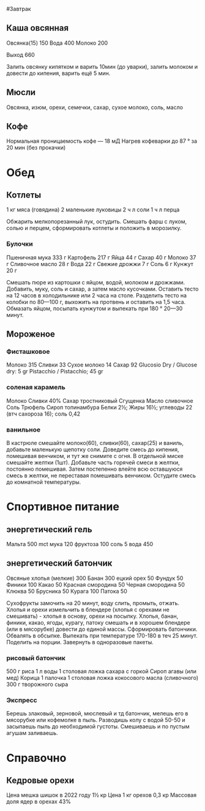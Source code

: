 #Завтрак

## Каша овсянная
Овсянка(15) 150 
Вода 400
Молоко 200

Выход 660

   Залить овсянку кипятком и варить 10мин (до уварки), залить молоком и  довести
до кипения, варить ещё 5 мин.

## Мюсли
Овсянка, изюм, орехи, семечки, сахар, сухое молоко, соль, масло

## Кофе
Нормальная проницаемость кофе — 18 мД
Нагрев кофеварки до 87 ° за 20 мин (без прокачки)

# Обед
## Котлеты
1 кг мяса (говядина)
2 маленькие луковицы
2 ч л соли
1 ч л перца

   Обжарить мелкопорезанный лук, остудить. Смешать фарш с луком, солью и перцем,
сформировать котлеты и положить в морозилку.

### Булочки
Пшеничная мука 	333 г
Картофель 	217 г
Яйца	44 г
Сахар	40 г
Молоко	37 г
Сливочное масло	28 г
Вода	22 г
Свежие дрожжи	7 г
Соль	6 г
Кунжут	20 г

Смешать пюре из картошки с яйцом, водой, молоком и дрожжами.
Добавить, муку, соль и сахар, а затем масло кусочками.
Оставить тесто на 12 часов в холодильнике или 2 часа на столе.
Разделить тесто на колобки по 80—100 г, выхожить на протвень и оставить на 1,5 часа.
Обмазать яйцом, посыпать кунжутом и выпекать при 180 ° 20—30 минут. 

## Мороженое
### Фисташковое
Молоко 315
Сливки 33
Сухое молоко 14
Сахар 92
Glucosio Dry / Glucose dry: 5 gr
Pistacchio / Pistacchio; 45 gr

### соленая карамель
Молоко
Сливки 40%
Сахар тростниковый 
Сгущенка
Масло сливочное
Соль
Трюфель
Сироп топинамбура
Белки 2½; Жиры 16½; углеводы 22 (втч сахороза 16); соль 0,42

### ванильное
   В кастрюле смешайте молоко(60),  сливки(60),  сахар(25)  и  ваниль,  добавьте
маленькую щепотку соли. Доведите смесь до кипения, помешивая венчиком, и тут  же
снимите с огня. В отдельной миске смешайте желтки (1шт). Добавьте часть  горячей
смеси в желтки, постоянно помешивая.  Затем  постепенно  влейте  всю  оставшуюся
смесь в желтки, не переставая помешивать венчиком. Остудите смесь  до  комнатной
температуры.

# Спортивное питание
## энергетический гель
Мальта 500
mct мука 120
фруктоза 100
соль 5
вода 450

## энергетический батончик
Овсяные хлопья (мелкие) 300
Банан 300
ецкий орех 50
Фундук 50
Финики 100
Какао 50
Красная смородина 50
Черная смородина 50
Клюква 50
Брусника 50
Курага 100
Патока 50

Сухофрукты замочить на 20 минут, воду слить, промыть, отжать.
Хлопья и орехи измельчить в блендере (хлопья с орехами не смешивать) - хлопья в основу, орехи на посыпку.
Хлопья, банан, финики, какао, ягоды, курагу, патоку смешать и в хорошем блендере (или в мясорубке) довести до единой массы. 
Сформировать батончики. Обвалять в обсыпке. 
Выпекать при температуре 170-180 в теч 25 минут. Поделить на порции. Завернуть в одноразовые пакеты.

### рисовый батончик
500 г риса
1 л воды
1 столовая ложка сахара с горкой
Сироп агавы (или мед)
Корица 1 палочка
1 столовая ложка кокосового масла (сливочного)
300 г творожного сыра

### Экспресс
Берешь злаковый, зерновой, мюслевый и тд батончик, мелешь его в мясорубке или кофемолке в пыль. Разводишь колу с водой 50-50 и засыпаешь пыль до необходимой густоты. Смешиваешь и по пустым агушам заливаешь.

# Справочно
## Кедровые орехи
Цена мешка шишок в 2022 году 1½ кр
Цена 1 кг орехов 0,3 кр
Массовая доля ядер в орехах 43%

